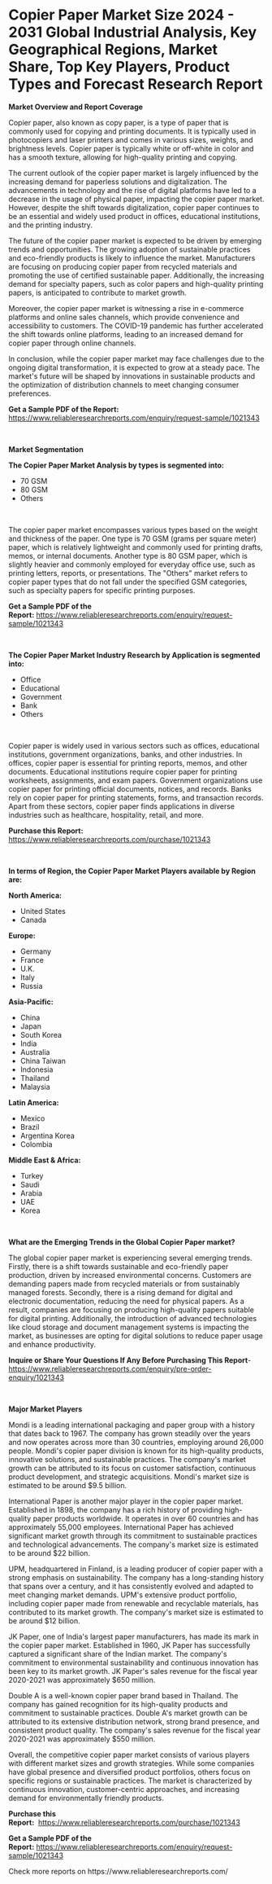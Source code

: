 <p><h1>Copier Paper Market Size 2024 - 2031 Global Industrial Analysis, Key Geographical Regions, Market Share, Top Key Players, Product Types and Forecast Research Report</h1></p><p><strong>Market Overview and Report Coverage</strong></p>
<p><p>Copier paper, also known as copy paper, is a type of paper that is commonly used for copying and printing documents. It is typically used in photocopiers and laser printers and comes in various sizes, weights, and brightness levels. Copier paper is typically white or off-white in color and has a smooth texture, allowing for high-quality printing and copying.</p><p>The current outlook of the copier paper market is largely influenced by the increasing demand for paperless solutions and digitalization. The advancements in technology and the rise of digital platforms have led to a decrease in the usage of physical paper, impacting the copier paper market. However, despite the shift towards digitalization, copier paper continues to be an essential and widely used product in offices, educational institutions, and the printing industry.</p><p>The future of the copier paper market is expected to be driven by emerging trends and opportunities. The growing adoption of sustainable practices and eco-friendly products is likely to influence the market. Manufacturers are focusing on producing copier paper from recycled materials and promoting the use of certified sustainable paper. Additionally, the increasing demand for specialty papers, such as color papers and high-quality printing papers, is anticipated to contribute to market growth.</p><p>Moreover, the copier paper market is witnessing a rise in e-commerce platforms and online sales channels, which provide convenience and accessibility to customers. The COVID-19 pandemic has further accelerated the shift towards online platforms, leading to an increased demand for copier paper through online channels.</p><p>In conclusion, while the copier paper market may face challenges due to the ongoing digital transformation, it is expected to grow at a steady pace. The market's future will be shaped by innovations in sustainable products and the optimization of distribution channels to meet changing consumer preferences.</p></p>
<p><strong>Get a Sample PDF of the Report:</strong> <a href="https://www.reliableresearchreports.com/enquiry/request-sample/1021343">https://www.reliableresearchreports.com/enquiry/request-sample/1021343</a></p>
<p>&nbsp;</p>
<p><strong>Market Segmentation</strong></p>
<p><strong>The Copier Paper Market Analysis by types is segmented into:</strong></p>
<p><ul><li>70 GSM</li><li>80 GSM</li><li>Others</li></ul></p>
<p>&nbsp;</p>
<p><p>The copier paper market encompasses various types based on the weight and thickness of the paper. One type is 70 GSM (grams per square meter) paper, which is relatively lightweight and commonly used for printing drafts, memos, or internal documents. Another type is 80 GSM paper, which is slightly heavier and commonly employed for everyday office use, such as printing letters, reports, or presentations. The "Others" market refers to copier paper types that do not fall under the specified GSM categories, such as specialty papers for specific printing purposes.</p></p>
<p><strong>Get a Sample PDF of the Report:</strong>&nbsp;<a href="https://www.reliableresearchreports.com/enquiry/request-sample/1021343">https://www.reliableresearchreports.com/enquiry/request-sample/1021343</a></p>
<p>&nbsp;</p>
<p><strong>The Copier Paper Market Industry Research by Application is segmented into:</strong></p>
<p><ul><li>Office</li><li>Educational</li><li>Government</li><li>Bank</li><li>Others</li></ul></p>
<p>&nbsp;</p>
<p><p>Copier paper is widely used in various sectors such as offices, educational institutions, government organizations, banks, and other industries. In offices, copier paper is essential for printing reports, memos, and other documents. Educational institutions require copier paper for printing worksheets, assignments, and exam papers. Government organizations use copier paper for printing official documents, notices, and records. Banks rely on copier paper for printing statements, forms, and transaction records. Apart from these sectors, copier paper finds applications in diverse industries such as healthcare, hospitality, retail, and more.</p></p>
<p><strong>Purchase this Report:</strong>&nbsp; <a href="https://www.reliableresearchreports.com/purchase/1021343">https://www.reliableresearchreports.com/purchase/1021343</a></p>
<p>&nbsp;</p>
<p><strong>In terms of Region, the Copier Paper Market Players available by Region are:</strong></p>
<p>
    <p> <strong> North America: </strong>
        <ul>
            <li>United States</li>
            <li>Canada</li>
        </ul>
        </p> 
    <p> <strong> Europe: </strong>
        <ul>
            <li>Germany</li>
            <li>France</li>
            <li>U.K.</li>
            <li>Italy</li>
            <li>Russia</li>
        </ul>
        </p> 
    <p> <strong> Asia-Pacific: </strong>
        <ul>
            <li>China</li>
            <li>Japan</li>
            <li>South Korea</li>
            <li>India</li>
            <li>Australia</li>
            <li>China Taiwan</li>
            <li>Indonesia</li>
            <li>Thailand</li>
            <li>Malaysia</li>
        </ul>
        </p> 
    <p> <strong> Latin America: </strong>
        <ul>
            <li>Mexico</li>
            <li>Brazil</li>
            <li>Argentina Korea</li>
            <li>Colombia</li>
        </ul>
        </p> 
    <p> <strong> Middle East & Africa: </strong>
        <ul>
            <li>Turkey</li>
            <li>Saudi</li>
            <li>Arabia</li>
            <li>UAE</li>
            <li>Korea</li>
        </ul>
    </p>
    </p>
<p>&nbsp;</p>
<p><strong>What are the Emerging Trends in the Global Copier Paper market?</strong></p>
<p><p>The global copier paper market is experiencing several emerging trends. Firstly, there is a shift towards sustainable and eco-friendly paper production, driven by increased environmental concerns. Customers are demanding papers made from recycled materials or from sustainably managed forests. Secondly, there is a rising demand for digital and electronic documentation, reducing the need for physical papers. As a result, companies are focusing on producing high-quality papers suitable for digital printing. Additionally, the introduction of advanced technologies like cloud storage and document management systems is impacting the market, as businesses are opting for digital solutions to reduce paper usage and enhance productivity.</p></p>
<p><strong>Inquire or Share Your Questions If Any Before Purchasing This Report</strong>- <a href="https://www.reliableresearchreports.com/enquiry/pre-order-enquiry/1021343">https://www.reliableresearchreports.com/enquiry/pre-order-enquiry/1021343</a></p>
<p>&nbsp;</p>
<p><strong>Major Market Players</strong></p>
<p><p>Mondi is a leading international packaging and paper group with a history that dates back to 1967. The company has grown steadily over the years and now operates across more than 30 countries, employing around 26,000 people. Mondi's copier paper division is known for its high-quality products, innovative solutions, and sustainable practices. The company's market growth can be attributed to its focus on customer satisfaction, continuous product development, and strategic acquisitions. Mondi's market size is estimated to be around $9.5 billion.</p><p>International Paper is another major player in the copier paper market. Established in 1898, the company has a rich history of providing high-quality paper products worldwide. It operates in over 60 countries and has approximately 55,000 employees. International Paper has achieved significant market growth through its commitment to sustainable practices and technological advancements. The company's market size is estimated to be around $22 billion.</p><p>UPM, headquartered in Finland, is a leading producer of copier paper with a strong emphasis on sustainability. The company has a long-standing history that spans over a century, and it has consistently evolved and adapted to meet changing market demands. UPM's extensive product portfolio, including copier paper made from renewable and recyclable materials, has contributed to its market growth. The company's market size is estimated to be around $12 billion.</p><p>JK Paper, one of India's largest paper manufacturers, has made its mark in the copier paper market. Established in 1960, JK Paper has successfully captured a significant share of the Indian market. The company's commitment to environmental sustainability and continuous innovation has been key to its market growth. JK Paper's sales revenue for the fiscal year 2020-2021 was approximately $650 million.</p><p>Double A is a well-known copier paper brand based in Thailand. The company has gained recognition for its high-quality products and commitment to sustainable practices. Double A's market growth can be attributed to its extensive distribution network, strong brand presence, and consistent product quality. The company's sales revenue for the fiscal year 2020-2021 was approximately $550 million.</p><p>Overall, the competitive copier paper market consists of various players with different market sizes and growth strategies. While some companies have global presence and diversified product portfolios, others focus on specific regions or sustainable practices. The market is characterized by continuous innovation, customer-centric approaches, and increasing demand for environmentally friendly products.</p></p>
<p><strong>Purchase this Report:</strong>&nbsp;&nbsp;<a href="https://www.reliableresearchreports.com/purchase/1021343">https://www.reliableresearchreports.com/purchase/1021343</a></p>
<p></p>
<p><strong>Get a Sample PDF of the Report:</strong>&nbsp;<a href="https://www.reliableresearchreports.com/enquiry/request-sample/1021343">https://www.reliableresearchreports.com/enquiry/request-sample/1021343</a></p>
<p>Check more reports on https://www.reliableresearchreports.com/</p>